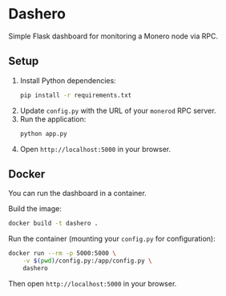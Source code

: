 # Dashero

Simple Flask dashboard for monitoring a Monero node via RPC.

## Setup

1. Install Python dependencies:
   ```bash
   pip install -r requirements.txt
   ```
2. Update `config.py` with the URL of your `monerod` RPC server.
3. Run the application:
   ```bash
   python app.py
   ```
4. Open `http://localhost:5000` in your browser.



## Docker

You can run the dashboard in a container.

Build the image:

```bash
docker build -t dashero .
```

Run the container (mounting your `config.py` for configuration):

```bash
docker run --rm -p 5000:5000 \
    -v $(pwd)/config.py:/app/config.py \
    dashero
```

Then open `http://localhost:5000` in your browser.

